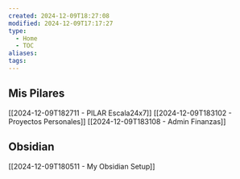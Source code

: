 ```yaml
---
created: 2024-12-09T18:27:08
modified: 2024-12-09T17:17:27
type:
  - Home
  - TOC
aliases: 
tags:
---
```

## Mis Pilares

[[2024-12-09T182711 - PILAR Escala24x7]]
[[2024-12-09T183102 - Proyectos Personales]]
[[2024-12-09T183108 - Admin Finanzas]]

## Obsidian

[[2024-12-09T180511 - My Obsidian Setup]]
